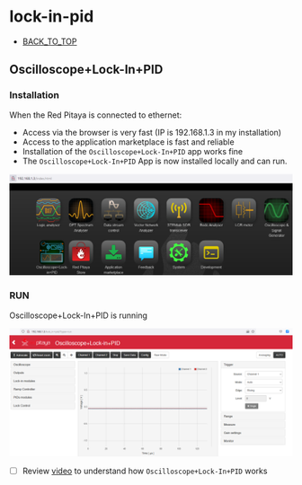 # lock-in-pid

* [BACK_TO_TOP](./README.md)


## Oscilloscope+Lock-In+PID

### Installation
When the Red Pitaya is connected to ethernet:
* Access via the browser is very fast (IP is 192.168.1.3 in my installation)
* Access to the application marketplace is fast and reliable
* Installation of the `Oscilloscope+Lock-In+PID` app works fine
* The `Oscilloscope+Lock-In+PID` App is now installed locally and can run.
<p align="center">
<img
src="img/35.PNG"
width = 900
/>
</p>

### RUN
Oscilloscope+Lock-In+PID is running 

<p align="center">
<img
src="img/36.PNG"
width = 900
/>
</p>


- [ ] Review [video](https://www.youtube.com/watch?v=330eYE75MYQ) to understand how `Oscilloscope+Lock-In+PID` works


